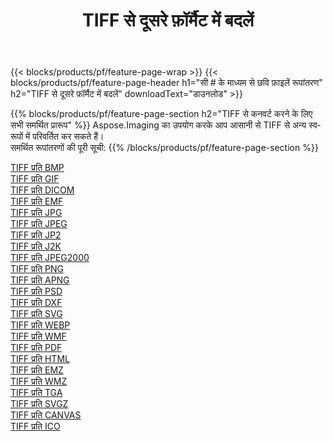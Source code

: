 ﻿---
title: TIFF से दूसरे फ़ॉर्मैट में बदलें 
weight: 3920
url: /hi/net/conversion/from/tiff 
lang: hi
langdirlevel: 2
locales: zh-hans,ja,it,ru,de,es,fr,nl,id,lt,pl,pt,vi,tr,ko,zh-hant,ar,hi,th,sv,cs,uk,he
description: Aspose.Imaging का उपयोग करके आप आसानी से TIFF से अन्य स्वरूपों में परिवर्तित कर सकते हैं
---

{{< blocks/products/pf/feature-page-wrap >}}
{{< blocks/products/pf/feature-page-header h1="सी # के माध्यम से छवि फ़ाइलें रूपांतरण" h2="TIFF से दूसरे फ़ॉर्मैट में बदलें" downloadText="डाउनलोड" >}}


{{% blocks/products/pf/feature-page-section  h2="TIFF से कनवर्ट करने के लिए सभी समर्थित प्रारूप" %}}
Aspose.Imaging का उपयोग करके आप आसानी से TIFF से अन्य स्वरूपों में परिवर्तित कर सकते हैं।
<br/>
समर्थित रूपांतरणों की पूरी सूची:
{{% /blocks/products/pf/feature-page-section %}}
<div class="container-fluid productfamilypage bg-gray">
    <div class="convertypes bg-gray agp-content section">
        <div class="container">
		<div class="row other-converters">
		    <div class='col-md-2 other-converter remove-lp remove-rp'><a href="/imaging/hi/net/conversion/tiff-to-bmp" >TIFF प्रति BMP</a></div><div class='col-md-2 other-converter remove-lp remove-rp'><a href="/imaging/hi/net/conversion/tiff-to-gif" >TIFF प्रति GIF</a></div><div class='col-md-2 other-converter remove-lp remove-rp'><a href="/imaging/hi/net/conversion/tiff-to-dicom" >TIFF प्रति DICOM</a></div><div class='col-md-2 other-converter remove-lp remove-rp'><a href="/imaging/hi/net/conversion/tiff-to-emf" >TIFF प्रति EMF</a></div><div class='col-md-2 other-converter remove-lp remove-rp'><a href="/imaging/hi/net/conversion/tiff-to-jpg" >TIFF प्रति JPG</a></div><div class='col-md-2 other-converter remove-lp remove-rp'><a href="/imaging/hi/net/conversion/tiff-to-jpeg" >TIFF प्रति JPEG</a></div><div class='col-md-2 other-converter remove-lp remove-rp'><a href="/imaging/hi/net/conversion/tiff-to-jp2" >TIFF प्रति JP2</a></div><div class='col-md-2 other-converter remove-lp remove-rp'><a href="/imaging/hi/net/conversion/tiff-to-j2k" >TIFF प्रति J2K</a></div><div class='col-md-2 other-converter remove-lp remove-rp'><a href="/imaging/hi/net/conversion/tiff-to-jpeg2000" >TIFF प्रति JPEG2000</a></div><div class='col-md-2 other-converter remove-lp remove-rp'><a href="/imaging/hi/net/conversion/tiff-to-png" >TIFF प्रति PNG</a></div><div class='col-md-2 other-converter remove-lp remove-rp'><a href="/imaging/hi/net/conversion/tiff-to-apng" >TIFF प्रति APNG</a></div><div class='col-md-2 other-converter remove-lp remove-rp'><a href="/imaging/hi/net/conversion/tiff-to-psd" >TIFF प्रति PSD</a></div><div class='col-md-2 other-converter remove-lp remove-rp'><a href="/imaging/hi/net/conversion/tiff-to-dxf" >TIFF प्रति DXF</a></div><div class='col-md-2 other-converter remove-lp remove-rp'><a href="/imaging/hi/net/conversion/tiff-to-svg" >TIFF प्रति SVG</a></div><div class='col-md-2 other-converter remove-lp remove-rp'><a href="/imaging/hi/net/conversion/tiff-to-webp" >TIFF प्रति WEBP</a></div><div class='col-md-2 other-converter remove-lp remove-rp'><a href="/imaging/hi/net/conversion/tiff-to-wmf" >TIFF प्रति WMF</a></div><div class='col-md-2 other-converter remove-lp remove-rp'><a href="/imaging/hi/net/conversion/tiff-to-pdf" >TIFF प्रति PDF</a></div><div class='col-md-2 other-converter remove-lp remove-rp'><a href="/imaging/hi/net/conversion/tiff-to-html" >TIFF प्रति HTML</a></div><div class='col-md-2 other-converter remove-lp remove-rp'><a href="/imaging/hi/net/conversion/tiff-to-emz" >TIFF प्रति EMZ</a></div><div class='col-md-2 other-converter remove-lp remove-rp'><a href="/imaging/hi/net/conversion/tiff-to-wmz" >TIFF प्रति WMZ</a></div><div class='col-md-2 other-converter remove-lp remove-rp'><a href="/imaging/hi/net/conversion/tiff-to-tga" >TIFF प्रति TGA</a></div><div class='col-md-2 other-converter remove-lp remove-rp'><a href="/imaging/hi/net/conversion/tiff-to-svgz" >TIFF प्रति SVGZ</a></div><div class='col-md-2 other-converter remove-lp remove-rp'><a href="/imaging/hi/net/conversion/tiff-to-canvas" >TIFF प्रति CANVAS</a></div><div class='col-md-2 other-converter remove-lp remove-rp'><a href="/imaging/hi/net/conversion/tiff-to-ico" >TIFF प्रति ICO</a></div>
                </div>
        </div>
    </div>
</div>
<br/>

